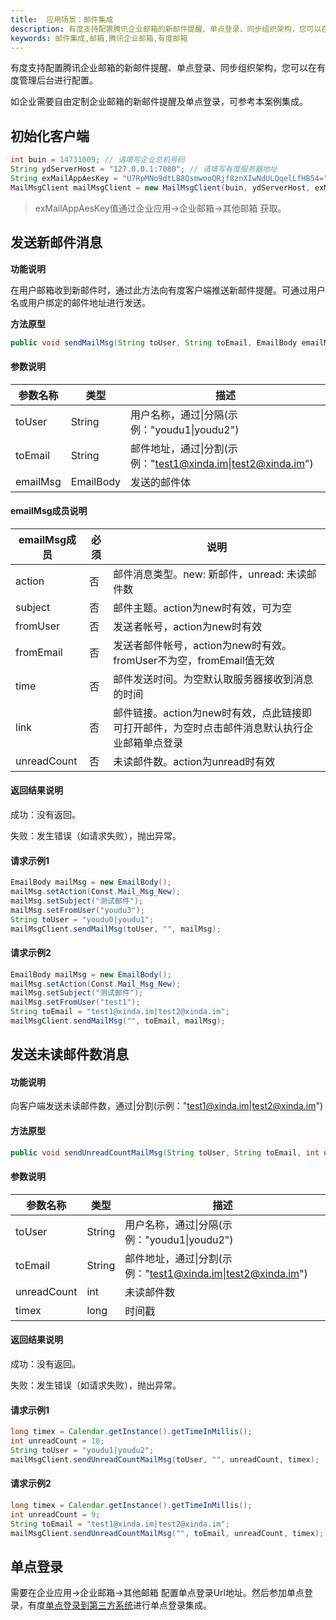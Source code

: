 ```yaml
---
title:  应用场景：邮件集成
description: 有度支持配置腾讯企业邮箱的新邮件提醒、单点登录、同步组织架构，您可以在有度管理后台进行配置。
keywords: 邮件集成,邮箱,腾讯企业邮箱,有度邮箱
---
```


有度支持配置腾讯企业邮箱的新邮件提醒、单点登录、同步组织架构，您可以在有度管理后台进行配置。

如企业需要自由定制企业邮箱的新邮件提醒及单点登录，可参考本案例集成。

## 初始化客户端

```java
int buin = 14731009; // 请填写企业总机号码
String ydServerHost = "127.0.0.1:7080"; // 请填写有度服务器地址
String exMailAppAesKey = "U7RpMNo9dtLB8QsmwooQRjf8znXIwNdULQqelLfHB54="; //请填写企业邮应用的EncodingaesKey
MailMsgClient mailMsgClient = new MailMsgClient(buin, ydServerHost, exMailAppAesKey);
```

> exMailAppAesKey值通过企业应用->企业邮箱->其他邮箱 获取。

## 发送新邮件消息

**功能说明**

在用户邮箱收到新邮件时，通过此方法向有度客户端推送新邮件提醒。可通过用户名或用户绑定的邮件地址进行发送。

**方法原型**

```java
public void sendMailMsg(String toUser, String toEmail, EmailBody emailMsg) throws ParamParserException, HttpRequestException, AESCryptoException;
```

#### 参数说明

| 参数名称 | 类型      | 描述                                                         |
| -------- | --------- | ------------------------------------------------------------ |
| toUser   | String    | 用户名称，通过\|分隔(示例："youdu1\|youdu2")                 |
| toEmail  | String    | 邮件地址，通过\|分割(示例："test1@xinda.im\|test2@xinda.im") |
| emailMsg | EmailBody | 发送的邮件体                                                 |

#### emailMsg成员说明

| emailMsg成员 | 必须 | 说明                                                         |
| ------------ | ---- | ------------------------------------------------------------ |
| action       | 否   | 邮件消息类型。new: 新邮件，unread: 未读邮件数                |
| subject      | 否   | 邮件主题。action为new时有效，可为空                          |
| fromUser     | 否   | 发送者帐号，action为new时有效                                |
| fromEmail    | 否   | 发送者邮件帐号，action为new时有效。fromUser不为空，fromEmail值无效 |
| time         | 否   | 邮件发送时间。为空默认取服务器接收到消息的时间               |
| link         | 否   | 邮件链接。action为new时有效，点此链接即可打开邮件，为空时点击邮件消息默认执行企业邮箱单点登录 |
| unreadCount  | 否   | 未读邮件数。action为unread时有效                             |

#### 返回结果说明

成功：没有返回。

失败：发生错误（如请求失败），抛出异常。

#### 请求示例1

```java
EmailBody mailMsg = new EmailBody();
mailMsg.setAction(Const.Mail_Msg_New);
mailMsg.setSubject("测试邮件");
mailMsg.setFromUser("youdu3");
String toUser = "youdu0|youdu1";
mailMsgClient.sendMailMsg(toUser, "", mailMsg);
```

#### 请求示例2

```java
EmailBody mailMsg = new EmailBody();
mailMsg.setAction(Const.Mail_Msg_New);
mailMsg.setSubject("测试邮件");
mailMsg.setFromUser("test1");
String toEmail = "test1@xinda.im|test2@xinda.im";
mailMsgClient.sendMailMsg("", toEmail, mailMsg);
```

## 发送未读邮件数消息

#### 功能说明

向客户端发送未读邮件数，通过|分割(示例："test1@xinda.im|test2@xinda.im")

#### 方法原型

```java
public void sendUnreadCountMailMsg(String toUser, String toEmail, int unreadCount, long timex) throws ParamParserException, HttpRequestException, AESCryptoException;
```

#### 参数说明

| 参数名称    | 类型   | 描述                                                         |
| ----------- | ------ | ------------------------------------------------------------ |
| toUser      | String | 用户名称，通过\|分隔(示例："youdu1\|youdu2")                 |
| toEmail     | String | 邮件地址，通过\|分割(示例："test1@xinda.im\|test2@xinda.im") |
| unreadCount | int    | 未读邮件数                                                   |
| timex       | long   | 时间戳                                                       |

#### 返回结果说明

成功：没有返回。

失败：发生错误（如请求失败），抛出异常。

#### 请求示例1

```java
long timex = Calendar.getInstance().getTimeInMillis();
int unreadCount = 10;
String toUser = "youdu1|youdu2";
mailMsgClient.sendUnreadCountMailMsg(toUser, "", unreadCount, timex);
```

#### 请求示例2

```java
long timex = Calendar.getInstance().getTimeInMillis();
int unreadCount = 9;
String toEmail = "test1@xinda.im|test2@xinda.im";
mailMsgClient.sendUnreadCountMailMsg("", toEmail, unreadCount, timex);
```

## 单点登录

需要在企业应用->企业邮箱->其他邮箱 配置单点登录Url地址。然后参加单点登录，有度[单点登录到第三方系统](b01_00003.md)进行单点登录集成。

